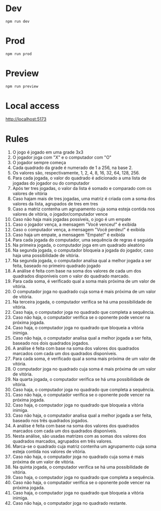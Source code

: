 # Dev
```bash
npm run dev
```

# Prod
```bash
npm run prod
```

# Preview
```bash
npm run preview
```

# Local access
[http://localhost:5173](http://localhost:5173)

# Rules
1. O jogo é jogado em uma grade 3x3
2. O jogador joga com "X" e o computador com "O"
3. O jogador sempre começa
4. Cada quadrado da grade é numerado de 1 a 256, na base 2.
5. Os valores são, respectivamente, 1, 2, 4, 8, 16, 32, 64, 128, 256.
6. Para cada jogada, o valor do quadrado é adicionado a uma lista de jogadas do jogador ou do computador
7. Após ter tres jogadas, o valor da lista é somado e comparado com os valores de vitória
8. Caso hajam mais de tres jogadas, uma matriz é criada com a soma dos valores da lista, agrupados de tres em tres
9. Caso a matriz contenha um agrupamento cuja soma esteja contida nos valores de vitória, o jogador/computador vence
10. Caso não haja mais jogadas possíveis, o jogo é um empate
11. Caso o jogador vença, a mensagem "Você venceu!" é exibida
12. Caso o computador vença, a mensagem "Você perdeu!" é exibida
13. Caso haja um empate, a mensagem "Empate!" é exibida
14. Para cada jogada do computador, uma sequência de regras é seguida
15. Na primeira jogada, o computador joga em um quadrado aleatório
16. Na segunda jogada, o computador bloqueia a jogada do jogador, caso haja uma possibilidade de vitória.
17. Na segunda jogada, o computador analisa qual a melhor jogada a ser feita, baseado no primeiro quadrado jogado
18. A análise é feita com base na soma dos valores de cada um dos quadrados disponíveis com o valor do quadrado marcado.
19. Para cada soma, é verificado qual a soma mais próxima de um valor de vitória.
20. O computador joga no quadrado cuja soma é mais próxima de um valor de vitória.
21. Na terceira jogada, o computador verifica se há uma possibilidade de vitória.
22. Caso haja, o computador joga no quadrado que completa a sequência.
23. Caso não haja, o computador verifica se o oponente pode vencer na próxima jogada.
24. Caso haja, o computador joga no quadrado que bloqueia a vitória inimiga.
25. Caso não haja, o computador analisa qual a melhor jogada a ser feita, baseado nos dois quadrados jogados.
26. A análise é feita com base na soma dos valores dos quadrados marcados com cada um dos quadrados disponíveis.
27. Para cada soma, é verificado qual a soma mais próxima de um valor de vitória.
28. O computador joga no quadrado cuja soma é mais próxima de um valor de vitória.
29. Na quarta jogada, o computador verifica se há uma possibilidade de vitória.
30. Caso haja, o computador joga no quadrado que completa a sequência.
31. Caso não haja, o computador verifica se o oponente pode vencer na próxima jogada.
32. Caso haja, o computador joga no quadrado que bloqueia a vitória inimiga.
33. Caso não haja, o computador analisa qual a melhor jogada a ser feita, baseado nos três quadrados jogados.
34. A análise é feita com base na soma dos valores dos quadrados marcados com cada um dos quadrados disponíveis.
35. Nesta análise, são usadas matrizes com as somas dos valores dos quadrados marcados, agrupados em três valores.
36. Marca-se o quadrado cuja matriz contenha um agrupamento cuja soma esteja contida nos valores de vitória.
37. Caso não haja, o computador joga no quadrado cuja soma é mais próxima de um valor de vitória.
38. Na quinta jogada, o computador verifica se há uma possibilidade de vitória.
39. Caso haja, o computador joga no quadrado que completa a sequência.
40. Caso não haja, o computador verifica se o oponente pode vencer na próxima jogada.
41. Caso haja, o computador joga no quadrado que bloqueia a vitória inimiga.
42. Caso não haja, o computador joga no quadrado restante.